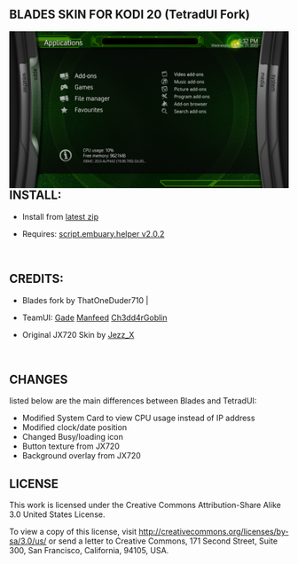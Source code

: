 ## BLADES SKIN FOR KODI 20 (TetradUI Fork)
<p align="left">
<img src="https://github.com/ThatOneDuder710/skin.Blades/blob/master/resources/screenshot-02.png" width="810" align="left">
</p>
<br>



##  INSTALL:
- Install from [latest zip](https://github.com/ThatOneDuder710/skin.Blades/releases)

- Requires:
[script.embuary.helper v2.0.2](https://github.com/sualfred/script.embuary.helper/releases/)  

<br>



## CREDITS: 
- Blades fork by ThatOneDuder710 |

- TeamUI:
[Gade](https://forum.kodi.tv/member.php?action=profile&uid=152411)
[Manfeed](https://forum.kodi.tv/member.php?action=profile&uid=81541)
[Ch3dd4rGoblin](https://forum.kodi.tv/member.php?action=profile&uid=465378)

- Original JX720 Skin by [Jezz_X](https://kodi.tv/addons/matrix/author/jezz_x)
<br>

## CHANGES
listed below are the main differences between Blades and TetradUI:
- Modified System Card to view CPU usage instead of IP address
- Modified clock/date position
- Changed Busy/loading icon 
- Button texture from JX720
- Background overlay from JX720

## LICENSE
This work is licensed under the Creative Commons Attribution-Share Alike 3.0 United States License.

To view a copy of this license, visit http://creativecommons.org/licenses/by-sa/3.0/us/ or send a letter to Creative Commons, 171 Second Street, Suite 300, San Francisco, California, 94105, USA.
<br>
